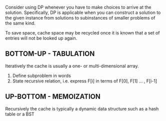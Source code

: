 Consider using DP whenever you have to make choices to arrive at the solution. Specifically,
DP is applicable when you can construct a solution to the given instance from solutions to
subinstances of smaller problems of the same kind.

To save space, cache space may be recycled once it is known that a set of entries will not be
looked up again.

## BOTTOM-UP - TABULATION
Iteratively
the cache is usually a one- or
multi-dimensional array.

1. Define subproblem in words
2. State recursive relation, i.e. express F[i] in terms of F[0], F[1] ... , F[i-1]

## UP-BOTTOM - MEMOIZATION
Recursively
the cache is typically a dynamic data structure such
as a hash table or a BST